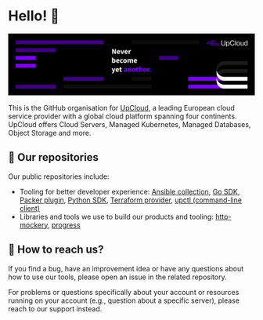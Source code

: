 # Hello! 👋

![Never become yet another.](https://github.com/UpCloudLtd/.github/blob/main/profile/banner.png?raw=true)

This is the GitHub organisation for [UpCloud](https://upcloud.com/), a leading European cloud service provider with a global cloud platform spanning four continents. UpCloud offers Cloud Servers, Managed Kubernetes, Managed Databases, Object Storage and more.

## 💾 Our repositories

Our public repositories include:

- Tooling for better developer experience: [Ansible collection](https://github.com/UpCloudLtd/upcloud-ansible-collection), [Go SDK](https://github.com/UpCloudLtd/upcloud-go-api), [Packer plugin](https://github.com/UpCloudLtd/packer-plugin-upcloud),  [Python SDK](https://github.com/UpCloudLtd/upcloud-python-api),  [Terraform provider](https://github.com/UpCloudLtd/terraform-provider-upcloud), [upctl (command-line client)](https://github.com/UpCloudLtd/upcloud-cli)
- Libraries and tools we use to build our products and tooling: [http-mockery](https://github.com/UpCloudLtd/http-mockery), [progress](https://github.com/UpCloudLtd/progress)

## 💬 How to reach us?

If you find a bug, have an improvement idea or have any questions about how to use our tools, please open an issue in the related repository.

For problems or questions specifically about your account or resources running on your account (e.g., question about a specific server), please reach to our support instead.
